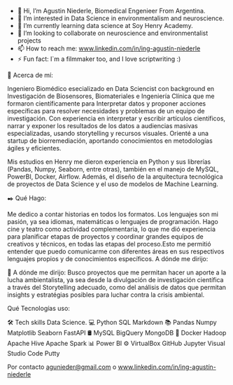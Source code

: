 - 👋 Hi, I’m Agustin Niederle, Biomedical Engenieer From Argentina.
- 👀 I’m interested in Data Science in environmentalism and neuroscience.
- 🌱 I’m currently learning data science at Soy Henry Academy.
- 💞️ I’m looking to collaborate on neuroscience and environmentalist projects
- 📫 How to reach me: www.linkedin.com/in/ing-agustín-niederle
- ⚡ Fun fact: I`m a filmmaker too, and I love scriptwriting :)


📑 Acerca de mí:

Ingeniero Biomédico esecializado en Data Sciencist con background en Investigación de Biosensores, Biomateriales e Ingeniería Clínica que me formaron científicamente para Interpretar datos y proponer acciones específicas para resolver necesidades y problemas de un equipo de investigación. Con experiencia en interpretar y escribir artículos científicos, narrar y exponer los resultados de los datos a audiencias masivas especializadas, usando storytelling y recursos visuales. Orienté a una startup de biorremediación, aportando conocimientos en metodologías ágiles y eficientes. 

Mis estudios en Henry me dieron experiencia en Python y sus librerías (Pandas, Numpy, Seaborn, entre otras), también en el manejo de MySQL, PowerBI, Docker, Airflow. Además, el diseño de la arquitectura tecnológica de proyectos de Data Science y el uso de modelos de Machine Learning.

✒️ Qué Hago:

Me dedico a contar historias en todos los formatos. Los lenguajes son mi pasión, ya sea idiomas, matemáticas o lenguajes de programación. Hago cine y teatro como actividad complementaria, lo que me dió experiencia para planificar etapas de proyectos y coordinar grandes equipos de creativos y técnicos, en todas las etapas del proceso.Esto me permitió entender que puedo comunicarme con diferentes áreas en sus respectivos lenguajes propios y de conocimientos específicos.
A dónde me dirijo:

🤎 A dónde me dirijo:
Busco proyectos que me permitan hacer un aporte a la lucha ambientalista, ya sea desde la divulgación de investigación científica a través del Storytelling adecuado, como del análisis de datos que permitan insights y estratégias posibles para luchar contra la crisis ambiental.

Qué Tecnologías uso:

🛠  Tech skills Data Science.
💻   Python SQL Markdown
📚   Pandas Numpy Matplotlib  Seaborn FastAPI
🛢   MySQL BigQuery MongoDB
🔧   Docker Hadoop Apache Hive Apache Spark
📊   Power BI
⚙️   VirtualBox GitHub Jupyter Visual Studio Code Putty

Por  contacto agunieder@gmail.com o www.linkedin.com/in/ing-agustín-niederle
